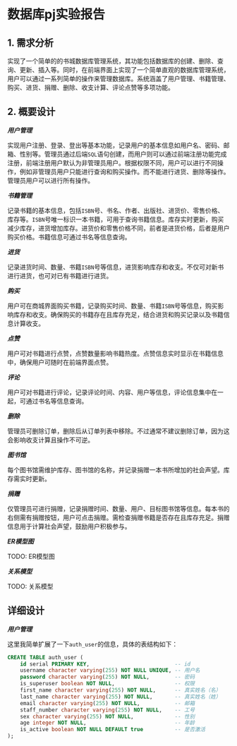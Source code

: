 # 数据库pj实验报告

## 1. 需求分析

实现了一个简单的的书城数据库管理系统，其功能包括数据库的创建、删除、查询、更新、插入等。同时，在前端界面上实现了一个简单直观的数据库管理系统，用户可以通过一系列简单的操作来管理数据库。系统涵盖了用户管理、书籍管理、购买、进货、捐赠、删除、收支计算、评论点赞等多项功能。

## 2. 概要设计

***用户管理***

实现用户注册、登录、登出等基本功能，记录用户的基本信息如用户名、密码、邮箱、性别等。管理员通过后端`SQL`语句创建，而用户则可以通过前端注册功能完成注册，前端注册用户默认为非管理员用户。根据权限不同，用户可以进行不同操作，例如非管理员用户只能进行查询和购买操作。而不能进行进货、删除等操作。管理员用户可以进行所有操作。

***书籍管理***

记录书籍的基本信息，包括`ISBN`号、书名、作者、出版社、进货价、零售价格、库存等。`ISBN`号唯一标识一本书籍，可用于查询书籍信息。库存实时更新，购买减少库存，进货增加库存。进货价和零售价格不同，前者是进货价格，后者是用户购买价格。书籍信息可通过书名等信息查询。

***进货***

记录进货时间、数量、书籍`ISBN`号等信息，进货影响库存和收支。不仅可对新书进行进货，也可对已有书籍进行进货。

***购买***

用户可在商城界面购买书籍，记录购买时间、数量、书籍`ISBN`号等信息，购买影响库存和收支。确保购买的书籍存在且库存充足，结合进货和购买记录以及书籍信息计算收支。

***点赞***

用户可对书籍进行点赞，点赞数量影响书籍热度。点赞信息实时显示在书籍信息中，确保用户可随时在前端界面点赞。

***评论***

用户可对书籍进行评论，记录评论时间、内容、用户等信息，评论信息集中在一起，可通过书名等信息查询。

***删除***

管理员可删除订单，删除后从订单列表中移除。不过通常不建议删除订单，因为这会影响收支计算且操作不可逆。

***图书馆***

每个图书馆需维护库存、图书馆的名称，并记录捐赠一本书所增加的社会声望。库存需实时更新。

***捐赠***

仅管理员可进行捐赠，记录捐赠时间、数量、用户、目标图书馆等信息。每本书的右侧需有捐赠按钮，用户可点击捐赠。需检查捐赠书籍是否存在且库存充足。捐赠信息用于计算社会声望，鼓励用户积极参与。

***ER模型图***

TODO: ER模型图

***关系模型***

TODO: 关系模型

## 详细设计

***用户管理***

这里我简单扩展了一下`auth_user`的信息，具体的表结构如下：

```sql
CREATE TABLE auth_user (
    id serial PRIMARY KEY,                           -- id
    username character varying(255) NOT NULL UNIQUE, -- 用户名
    password character varying(255) NOT NULL,        -- 密码
    is_superuser boolean NOT NULL,                   -- 权限
    first_name character varying(255) NOT NULL,      -- 真实姓名（名）
    last_name character varying(255) NOT NULL,       -- 真实姓名（姓）
    email character varying(255) NOT NULL,           -- 邮箱
    staff_number character varying(255) NOT NULL,    -- 工号
    sex character varying(255) NOT NULL,             -- 性别
    age integer NOT NULL,                            -- 年龄
    is_active boolean NOT NULL DEFAULT true          -- 是否激活
);
```

